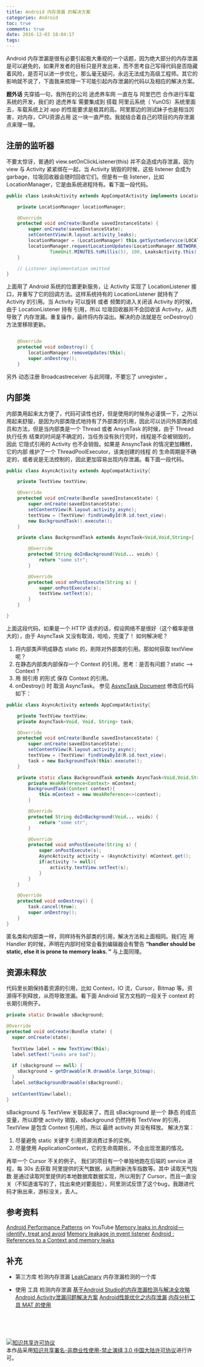 ```yaml
---
title: Android 内存泄漏 的解决方案
categories: Android
toc: true
comments: true
date: 2016-12-03 18:04:17
tags:
---
```


Android 内存泄漏是很有必要引起极大重视的一个话题，因为绝大部分的内存泄漏是可以避免的，如果开发者的目标只是开发出来，而不思考自己写得代码是否隐藏着风险，是否可以进一步优化，那么毫无疑问，永远无法成为高级工程师。其它的影响就不说了，下面我来梳理一下可能引起内存泄漏的代码以及相应的解决方案。

<!--more-->


**题外话**
先穿插一句，我所在的公司 途虎养车网 一直在与 阿里巴巴 合作进行车载系统的开发，我们的 途虎养车 需要集成到 搭载 阿里云系统（ YunOS）系统里面去，车载系统上对 app 的性能要求是极其的高。阿里那边的测试妹子也是相当厉害，对内存，CPU资源占用 这一块一直严控。我就结合着自己的项目的内存泄漏点来理一理。

## 注册的监听器
不要太惊讶，普通的 view.setOnClickListener(this) 并不会造成内存泄漏，因为 view 与 Activity 紧紧绑在一起，当 Activity 销毁的时候，这些 listener 会成为 garbage，垃圾回收器会随时回收它们。但是有一些 listener，比如 LocationManager，它是由系统进程持有。看下面一段代码。
```java
public class LeaksActivity extends AppCompatActivity implements LocationListener {

    private LocationManager locationManager;

    @Override
    protected void onCreate(Bundle savedInstanceState) {
        super.onCreate(savedInstanceState);
        setContentView(R.layout.activity_leaks);
        locationManager = (LocationManager) this.getSystemService(LOCATION_SERVICE);
        locationManager.requestLocationUpdates(LocationManager.NETWORK_PROVIDER,
                TimeUnit.MINUTES.toMillis(5), 100, LeaksActivity.this);
    }

    // Listener implementation omitted
}
```
上面用了 Android 系统的位置更新服务，让 Activity 实现了 LocationListener 接口，并重写了它的回调方法。这样系统持有的 LocationListener 就持有了 Activity 的引用。当 Activity 可以旋转 或者 频繁的进入关闭该 Activity 的时候，由于 LocationListener 持有 引用，所以 垃圾回收器并不会回收该 Activity，从而导致了 内存泄漏。重复操作，最终将内存溢出。解决的办法就是在 onDestroy() 方法里移除更新。
```java

    @Override
    protected void onDestroy() {
        locationManager.removeUpdates(this);
        super.onDestroy();
    }

```
另外 动态注册 Broadcastreceiver 与此同理，不要忘了 unregister 。

## 内部类
内部类用起来太方便了，代码可读性也好，但是使用的时候务必谨慎一下，之所以用起来舒服，是因为内部类隐式地持有了外部类的引用，因此可以访问外部类的成员和方法，但是当内部类是一个 Thread 或者 AnsynTask 的时候，由于 Thread 执行任务 结束的时间是不确定的，当任务没有执行完时，线程是不会被销毁的，因此 它隐式引用的 Activity 也不会销毁。如果是 AnsyncTask 的情况更加糟糕，它的内部 维护了一个 ThreadPoolExecutor，该类创建的线程 的 生命周期是不确定的，或者说是无法控制的，因此更加容易出现内存泄漏。看下面一段代码。
```java
public class AsyncActivity extends AppCompatActivity{

    private TextView textView;

    @Override
    protected void onCreate(Bundle savedInstanceState) {
        super.onCreate(savedInstanceState);
        setContentView(R.layout.activity_async);
        textView = (TextView) findViewById(R.id.text_view);
        new BackgroundTask().execute();
    }

    private class BackgroundTask extends AsyncTask<Void,Void,String>{

        @Override
        protected String doInBackground(Void... voids) {
            return "some str";
        }

        @Override
        protected void onPostExecute(String s) {
            super.onPostExecute(s);
            textView.setText(s);
        }
    }

}

```
上面这段代码，如果是一个 HTTP 请求的话，假设网络不是很好（这个概率是很大的），由于 AsyncTask 又没有取消，哈哈，完蛋了！
如何解决呢？
1. 将内部类声明成静态 static 的，削除对外部类的引用。那如何获取 textView 呢？
2. 在静态内部类内部保存一个 Context 的引用。思考：是否有问题？static --> Context ?
3. 用 弱引用 的形式 保存 Context 的引用。
4. onDestroy() 时 取消 AsyncTask。 参见 [AsyncTask Document](http://developer.android.com/reference/android/os/AsyncTask.html)
修改后代码如下：
```java
public class AsyncActivity extends AppCompatActivity{

    private TextView textView;
    private AsyncTask<Void, Void, String> task;

    @Override
    protected void onCreate(Bundle savedInstanceState) {
        super.onCreate(savedInstanceState);
        setContentView(R.layout.activity_async);
        textView = (TextView) findViewById(R.id.text_view);
        task = new BackgroundTask(this).execute();
    }

    private static class BackgroundTask extends AsyncTask<Void,Void,String>{
        private WeakReference<Context> mContext;
        BackgroundTask(Context context){
            this.mContext = new WeakReference<>(context);
        }

        @Override
        protected String doInBackground(Void... voids) {
            return "some str";
        }

        @Override
        protected void onPostExecute(String s) {
            super.onPostExecute(s);
            AsyncActivity activity = (AsyncActivity) mContext.get();
            if(activity != null){
                activity.textView.setText(s);
            }
        }
    }

    @Override
    protected void onDestroy() {
        task.cancel(true);
        super.onDestroy();
    }
}

```
匿名类和内部类一样，同样持有外部类的引用，解决方法和上面相同。我们在 用 Handler 的时候，声明在内部时经常会看到编辑器会有警告 **“handler should be static, else it is prone to memory leaks. ”** 与上面同理。

## 资源未释放
代码里长期保持着资源的引用，比如 Context，IO 流，Cursor，Bitmap 等。资源得不到释放，从而导致泄漏。看下面 Android 官方文档的一段关于 context 的长期引用例子。
```java 
private static Drawable sBackground;

@Override
protected void onCreate(Bundle state) {
  super.onCreate(state);
  
  TextView label = new TextView(this);
  label.setText("Leaks are bad");
  
  if (sBackground == null) {
    sBackground = getDrawable(R.drawable.large_bitmap);
  }
  label.setBackgroundDrawable(sBackground);
  
  setContentView(label);
}
```
sBackground 与 TextView 关联起来了，而且 sBackground 是一个 静态 的成员变量，所以即使 activity 销毁，sBackground 仍然持有 TextView 的引用，TextView 是包含 Context 引用的，所以 最终 activity 并没有释放。
解决方案：
1. 尽量避免 static 关键字 引用资源消费过多的实例。
2. 尽量使用 ApplicationContext，它的生命周期长，不会出现泄漏的情况。

再举一个 Cursor 不关的例子。
我们的项目有一个单独地跑在后端的 service 进程，每 30s 去获取 阿里提供的天气数据，从而刷新洗车指数等。其中 读取天气指数 是通过读取阿里提供的本地数据库数据实现，所以用到了 Cursor，而且一直没关（不知道谁写的了，找出来绝对要面批），阿里测试反馈了这个bug，我跟进代码才揪出来，游标没关，丢人。

## 参考资料
[Android Performance Patterns](https://www.youtube.com/playlist?list=PLWz5rJ2EKKc9CBxr3BVjPTPoDPLdPIFCE) on YouTube
[Memory leaks in Android — identify, treat and avoid](https://medium.com/freenet-engineering/memory-leaks-in-android-identify-treat-and-avoid-d0b1233acc8#.nsm8z3164)
[Memory leakage in event listener](http://stackoverflow.com/questions/5002589/memory-leakage-in-event-listener)
[Android : References to a Context and memory leaks](http://stackoverflow.com/questions/3346080/android-references-to-a-context-and-memory-leaks)

## 补充
- 第三方库 检测内存泄漏
[LeakCanary](https://github.com/square/leakcanary) 内存泄漏检测的一个库

- 使用 工具 检测内存泄漏
[基于Android Studio的内存泄漏检测与解决全攻略](http://wetest.qq.com/lab/view/?id=99&from=ads_test2_qqtips&sessionUserType=BFT.PARAMS.192844.TASKID&ADUIN=836240219&ADSESSION=1466394985&ADTAG=CLIENT.QQ.5467_.0&ADPUBNO=26558)
[Android Activity泄漏问题解决方案](http://wetest.qq.com/lab/view/63.html?from=ads_test2_qqtips&sessionUserType=BFT.PARAMS.195040.TASKID&ADUIN=836240219&ADSESSION=1468559577&ADTAG=CLIENT.QQ.5449_.0&ADPUBNO=26525)
[Android性能优化之内存泄漏](http://johnnyshieh.github.io/android/2016/11/18/android-memory-leak/)
[内存分析工具 MAT 的使用](http://blog.csdn.net/aaa2832/article/details/19419679/)

<br /><br /><br />

<a rel="license" href="http://creativecommons.org/licenses/by-nc-nd/3.0/cn/"><img alt="知识共享许可协议" style="border-width:0" src="https://i.creativecommons.org/l/by-nc-nd/3.0/cn/88x31.png" /></a><br />本作品采用<a rel="license" href="http://creativecommons.org/licenses/by-nc-nd/3.0/cn/">知识共享署名-非商业性使用-禁止演绎 3.0 中国大陆许可协议</a>进行许可。